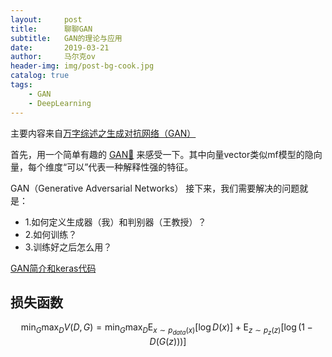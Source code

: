 ```yaml
---
layout:     post
title:      聊聊GAN
subtitle:   GAN的理论与应用
date:       2019-03-21
author:     马尔克ov
header-img: img/post-bg-cook.jpg
catalog: true
tags:
    - GAN
    - DeepLearning
---
```

主要内容来自[万字综述之生成对抗网络（GAN）](https://mp.weixin.qq.com/s/ZIJAdOGgdrOKCdXkEBDyMA)

首先，用一个简单有趣的 [GAN🌰](https://blog.csdn.net/tMb8Z9Vdm66wH68VX1/article/details/81277564)
来感受一下。其中向量vector类似mf模型的隐向量，每个维度“可以”代表一种解释性强的特征。

GAN（Generative Adversarial Networks）
接下来，我们需要解决的问题就是：
- 1.如何定义生成器（我）和判别器（王教授）？
- 2.如何训练？
- 3.训练好之后怎么用？

[GAN简介和keras代码](https://skymind.ai/wiki/generative-adversarial-network-gan)

## 损失函数

$$
\min _{G} \max _{D} V(D, G)=\min _{G} \max _{D} \mathrm{E}_{x \sim p_{d a t a}(x)}[\log D(x)]+\mathrm{E}_{z \sim p_{z}(z)}[\log (1-D(G(z)))]
$$

